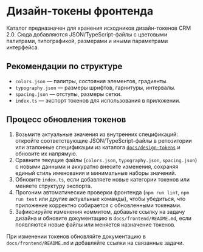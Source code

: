 # Дизайн-токены фронтенда

Каталог предназначен для хранения исходников дизайн-токенов CRM 2.0. Сюда добавляются JSON/TypeScript-файлы с цветовыми палитрами, типографикой, размерами и иными параметрами интерфейса.

## Рекомендации по структуре
- `colors.json` — палитры, состояния элементов, градиенты.
- `typography.json` — размеры шрифтов, гарнитуры, интервалы.
- `spacing.json` — отступы, размеры сетки.
- `index.ts` — экспорт токенов для использования в приложении.

## Процесс обновления токенов
1. Возьмите актуальные значения из внутренних спецификаций: откройте соответствующие JSON/TypeScript-файлы в репозитории или эталонные спецификации из каталога [`docs/design-tokens`](../../../docs/design-tokens/README.md) и обновите их напрямую.
2. Сравните текущие файлы (`colors.json`, `typography.json`, `spacing.json`) с новыми данными и аккуратно внесите изменения, сохраняя единый стиль именования и минимальные наборы значений.
3. Обновите `index.ts`, если добавляете новые категории токенов или меняете структуру экспорта.
4. Прогоним автоматические проверки фронтенда (`npm run lint`, `npm run test` или другие актуальные команды), чтобы убедиться, что приложение корректно собирается с обновленными токенами.
5. Зафиксируйте изменения коммитом, добавьте ссылку на задачу дизайна и обновите документацию в `docs/frontend/README.md`, если появляются новые файлы или меняется назначение токенов.

При изменении токенов обновляйте документацию в `docs/frontend/README.md` и добавляйте ссылки на связанные задачи.

